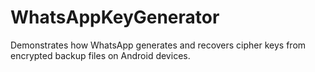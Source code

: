 # WhatsAppKeyGenerator
Demonstrates how WhatsApp generates and recovers cipher keys from encrypted backup files on Android devices.
